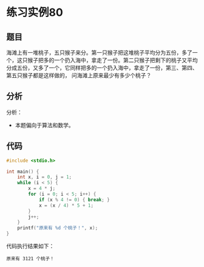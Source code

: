 # 练习实例80

## 题目

海滩上有一堆桃子，五只猴子来分。第一只猴子把这堆桃子平均分为五份，多了一个，这只猴子把多的一个扔入海中，拿走了一份。第二只猴子把剩下的桃子又平均分成五份，又多了一个，它同样把多的一个扔入海中，拿走了一份，第三、第四、第五只猴子都是这样做的， 问海滩上原来最少有多少个桃子？


## 分析

分析：
- 本题偏向于算法和数学。

## 代码

```c
#include <stdio.h>

int main() {
    int x, i = 0, j = 1;
    while (i < 5) {
        x = 4 * j;
        for (i = 0; i < 5; i++) {
            if (x % 4 != 0) { break; }
            x = (x / 4) * 5 + 1;
        }
        j++;
    }
    printf("原来有 %d 个桃子！", x);
}
```

代码执行结果如下：

```text
原来有 3121 个桃子！
```